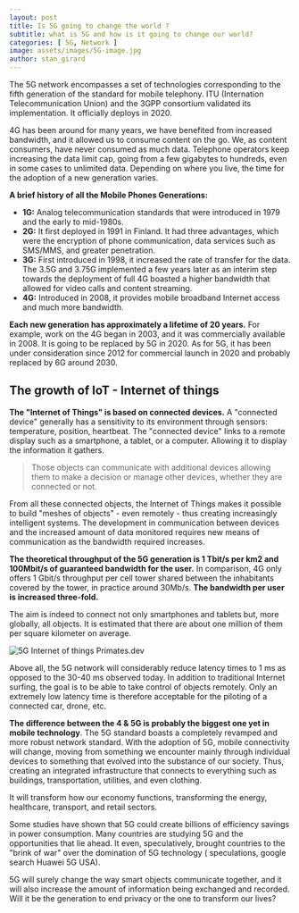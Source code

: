 ```yaml
---
layout: post
title: Is 5G going to change the world ?
subtitle: what is 5G and how is it going to change our world?
categories: [ 5G, Network ]
image: assets/images/5G-image.jpg
author: stan_girard
---
```

The 5G network encompasses a set of technologies corresponding to the fifth generation of the standard for mobile telephony. ITU (Internation Telecommunication Union) and the 3GPP consortium validated its implementation. It officially deploys in 2020.

4G has been around for many years, we have benefited from increased bandwidth, and it allowed us to consume content on the go. We, as content consumers, have never consumed as much data. Telephone operators keep increasing the data limit cap, going from a few gigabytes to hundreds, even in some cases to unlimited data. Depending on where you live, the time for the adoption of a new generation varies.

**A brief history of all the Mobile Phones Generations:**

* **1G:** Analog telecommunication standards that were introduced in 1979 and the early to mid-1980s.
* **2G:** It first deployed in 1991 in Finland. It had three advantages, which were the encryption of phone communication, data services such as SMS/MMS, and greater penetration.
* **3G:** First introduced in 1998, it increased the rate of transfer for the data. The 3.5G and 3.75G implemented a few years later as an interim step towards the deployment of full 4G boasted a higher bandwidth that allowed for video calls and content streaming.
* **4G:** Introduced in 2008, it provides mobile broadband Internet access and much more bandwidth.

**Each new generation has approximately a lifetime of 20 years.** For example, work on the 4G began in 2003, and it was commercially available in 2008. It is going to be replaced by 5G in 2020. As for 5G, it has been under consideration since 2012 for commercial launch in 2020 and probably replaced by 6G around 2030.

## The growth of IoT - Internet of things

**The "Internet of Things" is based on connected devices.** A "connected device" generally has a sensitivity to its environment through sensors: temperature, position, heartbeat. The "connected device" links to a remote display such as a smartphone, a tablet, or a computer. Allowing it to display the information it gathers.

> Those objects can communicate with additional devices allowing them to make a decision or manage other devices, whether they are connected or not.

From all these connected objects, the Internet of Things makes it possible to build "meshes of objects" - even remotely - thus creating increasingly intelligent systems. The development in communication between devices and the increased amount of data monitored requires new means of communication as the bandwidth required increases.

**The theoretical throughput of the 5G generation is 1 Tbit/s per km2 and 100Mbit/s of guaranteed bandwidth for the user.** In comparison, 4G only offers 1 Gbit/s throughput per cell tower shared between the inhabitants covered by the tower, in practice around 30Mb/s. **The bandwidth per user is increased three-fold.**

The aim is indeed to connect not only smartphones and tablets but, more globally, all objects. It is estimated that there are about one million of them per square kilometer on average.

![5G Internet of things Primates.dev](/img/5G-everything.jpg "5G and the internet of things primates.Dev")



Above all, the 5G network will considerably reduce latency times to 1 ms as opposed to the 30-40 ms observed today. In addition to traditional Internet surfing, the goal is to be able to take control of objects remotely. Only an extremely low latency time is therefore acceptable for the piloting of a connected car, drone, etc.

**The difference between the 4 & 5G is probably the biggest one yet in mobile technology**. The 5G standard boasts a completely revamped and more robust network standard.
With the adoption of 5G, mobile connectivity will change, moving from something we encounter mainly through individual devices to something that evolved into the substance of our society. Thus, creating an integrated infrastructure that connects to everything such as buildings, transportation, utilities, and even clothing.

It will transform how our economy functions, transforming the energy, healthcare, transport, and retail sectors.

Some studies have shown that 5G could create billions of efficiency savings in power consumption. Many countries are studying 5G and the opportunities that lie ahead. It even, speculatively, brought countries to the "brink of war" over the domination of 5G technology ( speculations, google search Huawei 5G USA).

5G will surely change the way smart objects communicate together, and it will also increase the amount of information being exchanged and recorded. Will it be the generation to end privacy or the one to transform our lives?
